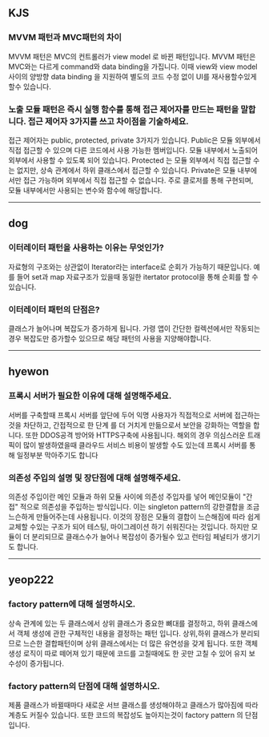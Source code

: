 ## KJS

### MVVM 패턴과 MVC패턴의 차이 

MVVM 패턴은 MVC의 컨트롤러가 view model 로 바뀐 패턴입니다.
MVVM 패턴은 MVC와는 다르게 command와 data binding을 가집니다. 
이때 view와 view model 사이의 양방향 data binding 을 지원하여 별도의 코드 수정 없이 UI를 재사용할수있게 할수 있습니다.


### 노출 모듈 패턴은 즉시 실행 함수를 통해 접근 제어자를 만드는 패턴을 말합니다. 접근 제어자 3가지를 쓰고 차이점을 기술하세요.
접근 제어자는 public, protected, private 3가지가 있습니다. 
Public은 모듈 외부에서 직접 접근할 수 있으며 다른 코드에서 사용 가능한 멤버입니다. 모듈 내부에서 노출되어 외부에서 사용할 수 있도록 되어 있습니다.
Protected 는 모듈 외부에서 직접 접근할 수는 없지만, 상속 관계에서 하위 클래스에서 접근할 수 있습니다.
Private은 모듈 내부에서만 접근 가능하며 외부에서 직접 접근할 수 없습니다. 주로 클로저를 통해 구현되며, 모듈 내부에서만 사용되는 변수와 함수에 해당합니다.

---

## dog

### 이터레이터 패턴을 사용하는 이유는 무엇인가?
자료형의 구조와는 상관없이 Iterator라는 interface로 순회가 가능하기 때문입니다.
예를 들어 set과 map 자료구조가 있을때 동일한 itertator protocol을 통해 순회를 할 수 있습니다.

### 이터레이터 패턴의 단점은?
클래스가 늘어나며 복잡도가 증가하게 됩니다. 
가령 앱이 간단한 컬렉션에서만 작동되는 경우 복잡도만 증가할수 있으므로 해당 패턴의 사용을 지양해야합니다.


---

## hyewon

### 프록시 서버가 필요한 이유에 대해 설명해주세요.
서버를 구축할때 프록시 서버를 앞단에 두어 익명 사용자가 직접적으로 서버에 접근하는 것을 차단하고, 간접적으로 한 단계 를 더 거치게 만듦으로서 보안을 강화하는 역할을 합니다. 
또한 DDOS공격 방어와 HTTPS구축에 사용됩니다. 해외의 경우 의심스러운 트래픽이 많이 발생하였을때 클라우드 서비스 비용이 발생할 수도 있는데 프록시 서버를 통해 일정부분 막아주기도 합니다


### 의존성 주입의 설명 및 장단점에 대해 설명해주세요.
의존성 주입이란 메인 모듈과 하위 모듈 사이에 의존성 주입자를 넣어 메인모듈이 "간접" 적으로 의존성을 주입하는 방식입니다.
이는 singleton pattern의 강한결합을 조금 느슨하게 만들어주는데 사용됩니다.
이것의 장점은 모듈의 결합이 느슨해짐에 따라 쉽게 교체할 수있는 구조가 되어 테스팅, 마이그레이션 하기 쉬워진다는 것입니다.
하지만 모듈이 더 분리되므로 클래스수가 늘어나 복잡성이 증가될수 있고 런타임 페널티가 생기기도 합니다.

---

## yeop222

### factory pattern에 대해 설명하시오.
상속 관계에 있는 두 클래스에서 상위 클래스가 중요한 뼈대를 결정하고, 하위 클래스에서 객체 생성에 관한 구체적인 내용을 결정하는 패턴 입니다.
상위,하위 클래스가 분리되므로 느슨한 결합패턴이며 상위 클래스에서는 더 많은 유연성을 갖게 됩니다. 또한 객체 생성 로직이 따로 떼어져 있기 때문에 
코드를 고칠때에도 한 곳만 고칠 수 있어 유지 보수성이 증가됩니다.

### factory pattern의 단점에 대해 설명하시오.
제품 클래스가 바뀔때마다 새로운 서브 클래스를 생성해야하고 클래스가 많아짐에 따라 계층도 커질수 있습니다. 
또한 코드의 복잡성도 높아지는것이 factory pattern 의 단점입니다. 
